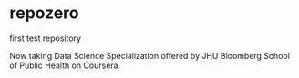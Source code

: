 repozero
========

first test repository

Now taking Data Science Specialization offered by JHU Bloomberg School of Public Health on Coursera.

